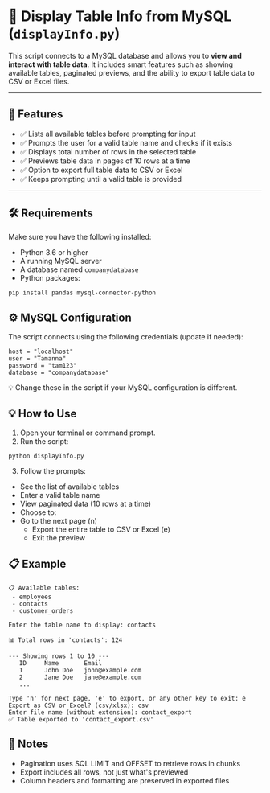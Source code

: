 # 🧾 Display Table Info from MySQL (`displayInfo.py`)

This script connects to a MySQL database and allows you to **view and interact with table data**. It includes smart features such as showing available tables, paginated previews, and the ability to export table data to CSV or Excel files.

---

## 🚀 Features

- ✅ Lists all available tables before prompting for input  
- ✅ Prompts the user for a valid table name and checks if it exists  
- ✅ Displays total number of rows in the selected table  
- ✅ Previews table data in pages of 10 rows at a time  
- ✅ Option to export full table data to CSV or Excel  
- ✅ Keeps prompting until a valid table is provided  

---

## 🛠️ Requirements

Make sure you have the following installed:

- Python 3.6 or higher
- A running MySQL server
- A database named `companydatabase`
- Python packages:

```bash
pip install pandas mysql-connector-python
```
## ⚙️ MySQL Configuration
The script connects using the following credentials (update if needed):
```
host = "localhost"
user = "Tamanna"
password = "tam123"
database = "companydatabase"
```
  💡 Change these in the script if your MySQL configuration is different.

## 💡 How to Use

1. Open your terminal or command prompt.
2. Run the script:
```
python displayInfo.py
```
3. Follow the prompts:
  - See the list of available tables
  - Enter a valid table name
  - View paginated data (10 rows at a time)
  - Choose to:
  - Go to the next page (n)
    - Export the entire table to CSV or Excel (e)
    - Exit the preview

## 📋 Example

```
📋 Available tables:
 - employees
 - contacts
 - customer_orders

Enter the table name to display: contacts

📊 Total rows in 'contacts': 124

--- Showing rows 1 to 10 ---
   ID     Name       Email
   1      John Doe   john@example.com
   2      Jane Doe   jane@example.com
   ...

Type 'n' for next page, 'e' to export, or any other key to exit: e
Export as CSV or Excel? (csv/xlsx): csv
Enter file name (without extension): contact_export
✅ Table exported to 'contact_export.csv'
```
## 📌 Notes

- Pagination uses SQL LIMIT and OFFSET to retrieve rows in chunks
- Export includes all rows, not just what's previewed
- Column headers and formatting are preserved in exported files




   
